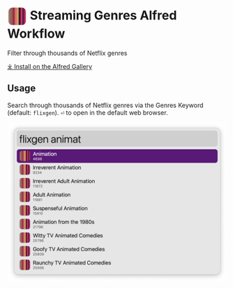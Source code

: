 # <img src='Workflow/icon.png' width='45' align='center' alt='icon'> Streaming Genres Alfred Workflow

Filter through thousands of Netflix genres

<a href='https://alfred.app/workflows/alfredapp/streaming-genres'>⤓ Install on the Alfred Gallery</a>

## Usage

Search through thousands of Netflix genres via the Genres Keyword (default: `flixgen`). <kbd>⏎</kbd> to open in the default web browser.

![Alfred search for flixgen animat](Workflow/images/about/flixgenanimat.png)
